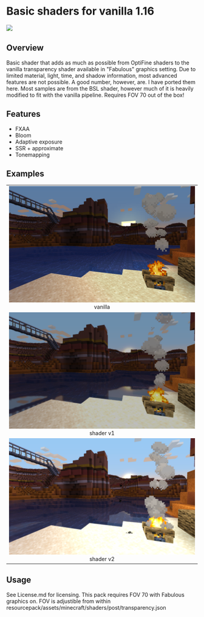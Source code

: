 # Basic shaders for vanilla 1.16
<img src="images/3.png" /> 

## Overview
Basic shader that adds as much as possible from OptiFine shaders to the vanilla transparency shader available in "Fabulous" graphics setting. Due to limited material, light, time, and shadow information, most advanced features are not possible. A good number, however, are. I have ported them here. Most samples are from the BSL shader, however much of it is heavily modified to fit with the vanilla pipeline. Requires FOV 70 out of the box!

## Features
- FXAA
- Bloom
- Adaptive exposure
- SSR + approximate
- Tonemapping

## Examples
<div>
    <table style="width:100%">
        <tr>
            <td align="middle">
              <img src="images/0.png" width="800px" />
              <figcaption align="middle">vanilla</figcaption>
            </td>
        </tr>
        <tr>
            <td align="middle">
              <img src="images/1.png" width="800px" /> 
              <figcaption align="middle">shader v1</figcaption>
            </td>
        </tr>
        <tr>
            <td align="middle">
              <img src="images/2.png" width="800px" /> 
              <figcaption align="middle">shader v2</figcaption>
            </td>
        </tr>
    </table>
</div>

## Usage
See License.md for licensing. This pack requires FOV 70 with Fabulous graphics on. FOV is adjustible from within resourcepack/assets/minecraft/shaders/post/transparency.json
